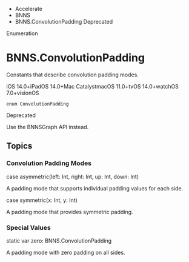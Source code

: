 

- Accelerate
- BNNS
-  BNNS.ConvolutionPadding Deprecated

Enumeration

# BNNS.ConvolutionPadding

Constants that describe convolution padding modes.

iOS 14.0+iPadOS 14.0+Mac CatalystmacOS 11.0+tvOS 14.0+watchOS 7.0+visionOS

``` source
enum ConvolutionPadding
```

Deprecated

Use the BNNSGraph API instead.

## Topics

### Convolution Padding Modes

case asymmetric(left: Int, right: Int, up: Int, down: Int)

A padding mode that supports individual padding values for each side.

case symmetric(x: Int, y: Int)

A padding mode that provides symmetric padding.

### Special Values

static var zero: BNNS.ConvolutionPadding

A padding mode with zero padding on all sides.

